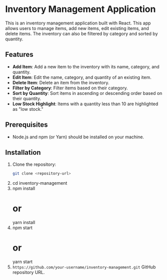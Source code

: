 # Inventory Management Application

This is an inventory management application built with React. This app allows users to manage items, add new items, edit existing items, and delete items. The inventory can also be filtered by category and sorted by quantity.

## Features

- **Add Item**: Add a new item to the inventory with its name, category, and quantity.
- **Edit Item**: Edit the name, category, and quantity of an existing item.
- **Delete Item**: Delete an item from the inventory.
- **Filter by Category**: Filter items based on their category.
- **Sort by Quantity**: Sort items in ascending or descending order based on their quantity.
- **Low Stock Highlight**: Items with a quantity less than 10 are highlighted as "low stock."

## Prerequisites

- Node.js and npm (or Yarn) should be installed on your machine.

## Installation

1. Clone the repository:
   ```bash
   git clone <repository-url>
2. cd inventory-management
3. npm install
    # or
   yarn install
4. npm start
    # or
   yarn start
5. `https://github.com/your-username/inventory-management.git` GitHub repository URL.

